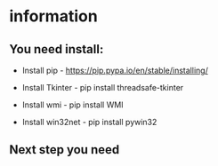# information

## You need install:

* Install pip - https://pip.pypa.io/en/stable/installing/

* Install Tkinter - pip install threadsafe-tkinter

* Install wmi - pip install WMI

* Install win32net - pip install pywin32

## Next step you need 
